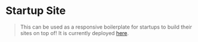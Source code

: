 # Startup Site

> This can be used as a responsive boilerplate for startups to build their sites on top of! It is currently deployed [here](http://edenio.surge.sh/).
